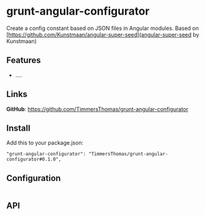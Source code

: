 grunt-angular-configurator
=============

Create a config constant based on JSON files in Angular modules.
Based on [https://github.com/Kunstmaan/angular-super-seed](angular-super-seed by Kunstmaan)

Features
--------

  * ....

Links
-----

**GitHub**: https://github.com/TimmersThomas/grunt-angular-configurator


Install
-------

Add this to your package.json:

    "grunt-angular-configurator": "TimmersThomas/grunt-angular-configurator#0.1.0",


Configuration
-------------

```javascript

```

API
---
